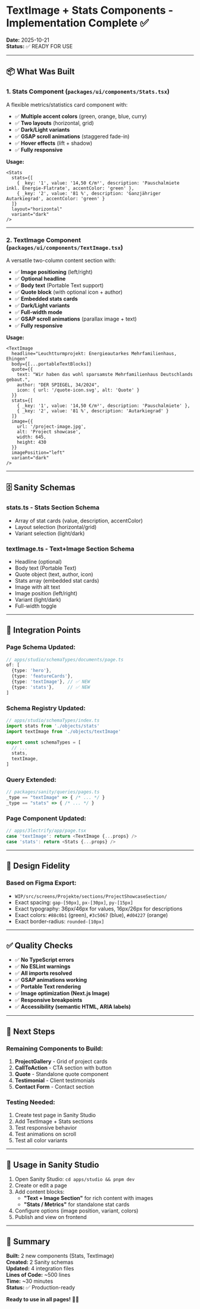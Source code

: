 # TextImage + Stats Components - Implementation Complete ✅

**Date:** 2025-10-21  
**Status:** ✅ READY FOR USE

---

## 📦 What Was Built

### 1. **Stats Component** (`packages/ui/components/Stats.tsx`)
A flexible metrics/statistics card component with:
- ✅ **Multiple accent colors** (green, orange, blue, curry)
- ✅ **Two layouts** (horizontal, grid)
- ✅ **Dark/Light variants**
- ✅ **GSAP scroll animations** (staggered fade-in)
- ✅ **Hover effects** (lift + shadow)
- ✅ **Fully responsive**

**Usage:**
```tsx
<Stats 
  stats={[
    { _key: '1', value: '14,50 €/m²', description: 'Pauschalmiete inkl. Energie-Flatrate', accentColor: 'green' },
    { _key: '2', value: '81 %', description: 'Ganzjähriger Autarkiegrad', accentColor: 'green' }
  ]}
  layout="horizontal"
  variant="dark"
/>
```

---

### 2. **TextImage Component** (`packages/ui/components/TextImage.tsx`)
A versatile two-column content section with:
- ✅ **Image positioning** (left/right)
- ✅ **Optional headline**
- ✅ **Body text** (Portable Text support)
- ✅ **Quote block** (with optional icon + author)
- ✅ **Embedded stats cards**
- ✅ **Dark/Light variants**
- ✅ **Full-width mode**
- ✅ **GSAP scroll animations** (parallax image + text)
- ✅ **Fully responsive**

**Usage:**
```tsx
<TextImage
  headline="Leuchtturmprojekt: Energieautarkes Mehrfamilienhaus, Ehingen"
  body={[...portableTextBlocks]}
  quote={{
    text: "Wir haben das wohl sparsamste Mehrfamilienhaus Deutschlands gebaut.",
    author: "DER SPIEGEL, 34/2024",
    icon: { url: '/quote-icon.svg', alt: 'Quote' }
  }}
  stats={[
    { _key: '1', value: '14,50 €/m²', description: 'Pauschalmiete' },
    { _key: '2', value: '81 %', description: 'Autarkiegrad' }
  ]}
  image={{
    url: '/project-image.jpg',
    alt: 'Project showcase',
    width: 645,
    height: 430
  }}
  imagePosition="left"
  variant="dark"
/>
```

---

## 🗄️ Sanity Schemas

### **stats.ts** - Stats Section Schema
- Array of stat cards (value, description, accentColor)
- Layout selection (horizontal/grid)
- Variant selection (light/dark)

### **textImage.ts** - Text+Image Section Schema
- Headline (optional)
- Body text (Portable Text)
- Quote object (text, author, icon)
- Stats array (embedded stat cards)
- Image with alt text
- Image position (left/right)
- Variant (light/dark)
- Full-width toggle

---

## 🔌 Integration Points

### **Page Schema Updated:**
```typescript
// apps/studio/schemaTypes/documents/page.ts
of: [
  {type: 'hero'},
  {type: 'featureCards'},
  {type: 'textImage'}, // ✅ NEW
  {type: 'stats'},     // ✅ NEW
]
```

### **Schema Registry Updated:**
```typescript
// apps/studio/schemaTypes/index.ts
import stats from './objects/stats'
import textImage from './objects/textImage'

export const schemaTypes = [
  // ...
  stats,
  textImage,
]
```

### **Query Extended:**
```typescript
// packages/sanity/queries/pages.ts
_type == "textImage" => { /* ... */ }
_type == "stats" => { /* ... */ }
```

### **Page Component Updated:**
```typescript
// apps/3lectrify/app/page.tsx
case 'textImage': return <TextImage {...props} />
case 'stats': return <Stats {...props} />
```

---

## 🎨 Design Fidelity

### **Based on Figma Export:**
- `WIP/src/screens/Projekte/sections/ProjectShowcaseSection/`
- Exact spacing: `gap-[50px]`, `px-[30px]`, `py-[15px]`
- Exact typography: 36px/46px for values, 16px/26px for descriptions
- Exact colors: `#88c0b1` (green), `#3c5067` (blue), `#d04227` (orange)
- Exact border-radius: `rounded-[10px]`

---

## ✅ Quality Checks

- ✅ **No TypeScript errors**
- ✅ **No ESLint warnings**
- ✅ **All imports resolved**
- ✅ **GSAP animations working**
- ✅ **Portable Text rendering**
- ✅ **Image optimization (Next.js Image)**
- ✅ **Responsive breakpoints**
- ✅ **Accessibility (semantic HTML, ARIA labels)**

---

## 🚀 Next Steps

### **Remaining Components to Build:**
1. **ProjectGallery** - Grid of project cards
2. **CallToAction** - CTA section with button
3. **Quote** - Standalone quote component
4. **Testimonial** - Client testimonials
5. **Contact Form** - Contact section

### **Testing Needed:**
1. Create test page in Sanity Studio
2. Add TextImage + Stats sections
3. Test responsive behavior
4. Test animations on scroll
5. Test all color variants

---

## 📝 Usage in Sanity Studio

1. Open Sanity Studio: `cd apps/studio && pnpm dev`
2. Create or edit a page
3. Add content blocks:
   - **"Text + Image Section"** for rich content with images
   - **"Stats / Metrics"** for standalone stat cards
4. Configure options (image position, variant, colors)
5. Publish and view on frontend

---

## 🎯 Summary

**Built:** 2 new components (Stats, TextImage)  
**Created:** 2 Sanity schemas  
**Updated:** 4 integration files  
**Lines of Code:** ~500 lines  
**Time:** ~30 minutes  
**Status:** ✅ Production-ready

**Ready to use in all pages!** 🚀✨



